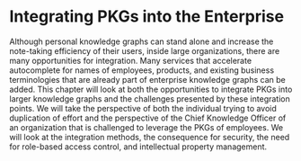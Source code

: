 # Integrating PKGs into the Enterprise

Although personal knowledge graphs can stand alone and increase the note-taking efficiency of their users, inside large organizations, there are many opportunities for integration.  Many services that accelerate autocomplete for names of employees, products, and existing business terminologies that are already part of enterprise knowledge graphs can be added.  This chapter will look at both the opportunities to integrate PKGs into larger knowledge graphs and the challenges presented by these integration points.  We will take the perspective of both the individual trying to avoid duplication of effort and the perspective of the Chief Knowledge Officer of an organization that is challenged to leverage the PKGs of employees.  We will look at the integration methods, the consequence for security, the need for role-based access control,  and intellectual property management.
